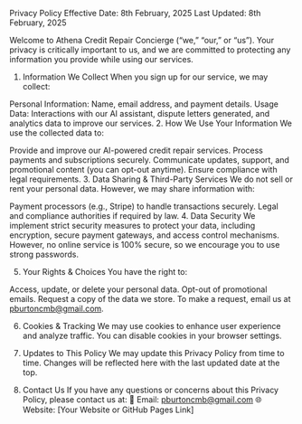 Privacy Policy
Effective Date: 8th February, 2025
Last Updated: 8th February, 2025

Welcome to Athena Credit Repair Concierge (“we,” “our,” or “us”). Your privacy is critically important to us, and we are committed to protecting any information you provide while using our services.

1. Information We Collect
When you sign up for our service, we may collect:

Personal Information: Name, email address, and payment details.
Usage Data: Interactions with our AI assistant, dispute letters generated, and analytics data to improve our services.
2. How We Use Your Information
We use the collected data to:

Provide and improve our AI-powered credit repair services.
Process payments and subscriptions securely.
Communicate updates, support, and promotional content (you can opt-out anytime).
Ensure compliance with legal requirements.
3. Data Sharing & Third-Party Services
We do not sell or rent your personal data. However, we may share information with:

Payment processors (e.g., Stripe) to handle transactions securely.
Legal and compliance authorities if required by law.
4. Data Security
We implement strict security measures to protect your data, including encryption, secure payment gateways, and access control mechanisms. However, no online service is 100% secure, so we encourage you to use strong passwords.

5. Your Rights & Choices
You have the right to:

Access, update, or delete your personal data.
Opt-out of promotional emails.
Request a copy of the data we store.
To make a request, email us at pburtoncmb@gmail.com.

6. Cookies & Tracking
We may use cookies to enhance user experience and analyze traffic. You can disable cookies in your browser settings.

7. Updates to This Policy
We may update this Privacy Policy from time to time. Changes will be reflected here with the last updated date at the top.

8. Contact Us
If you have any questions or concerns about this Privacy Policy, please contact us at:
📧 Email: pburtoncmb@gmail.com
🌐 Website: [Your Website or GitHub Pages Link]
